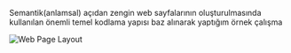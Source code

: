 
<p>Semantik(anlamsal) açıdan zengin web sayfalarının oluşturulmasında kullanılan önemli temel kodlama yapısı baz alınarak yaptığım örnek çalışma </p>

![Web Page Layout](https://www.w3schools.com/html/img_sem_elements.gif)

